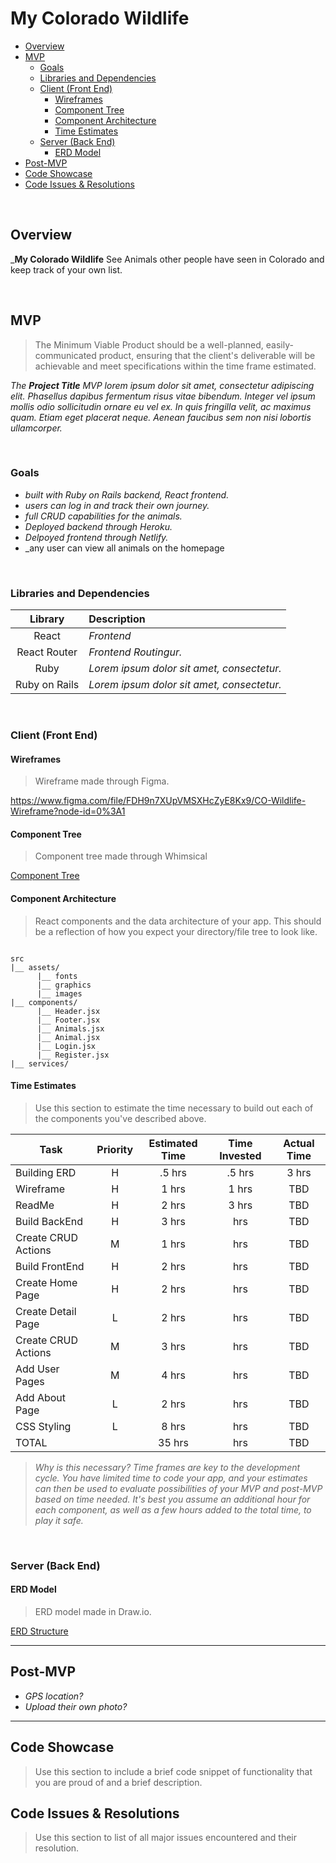 # My Colorado Wildlife


- [Overview](#overview)
- [MVP](#mvp)
  - [Goals](#goals)
  - [Libraries and Dependencies](#libraries-and-dependencies)
  - [Client (Front End)](#client-front-end)
    - [Wireframes](#wireframes)
    - [Component Tree](#component-tree)
    - [Component Architecture](#component-architecture)
    - [Time Estimates](#time-estimates)
  - [Server (Back End)](#server-back-end)
    - [ERD Model](#erd-model)
- [Post-MVP](#post-mvp)
- [Code Showcase](#code-showcase)
- [Code Issues & Resolutions](#code-issues--resolutions)

<br>

## Overview

_**My Colorado Wildlife** See Animals other people have seen in Colorado and keep track of your own list.


<br>

## MVP

> The Minimum Viable Product should be a well-planned, easily-communicated product, ensuring that the client's deliverable will be achievable and meet specifications within the time frame estimated.

_The **Project Title** MVP lorem ipsum dolor sit amet, consectetur adipiscing elit. Phasellus dapibus fermentum risus vitae bibendum. Integer vel ipsum mollis odio sollicitudin ornare eu vel ex. In quis fringilla velit, ac maximus quam. Etiam eget placerat neque. Aenean faucibus sem non nisi lobortis ullamcorper._

<br>

### Goals

- _built with Ruby on Rails backend, React frontend._
- _users can log in and track their own journey._
- _full CRUD capabilities for the animals._
- _Deployed backend through Heroku._
- _Delpoyed frontend through Netlify._
- _any user can view all animals on the homepage

<br>

### Libraries and Dependencies


|     Library      | Description                                |
| :--------------: | :----------------------------------------- |
|      React       | _Frontend_ |
|   React Router   | _Frontend Routingur._ |
|       Ruby       | _Lorem ipsum dolor sit amet, consectetur._ |
|   Ruby on Rails  | _Lorem ipsum dolor sit amet, consectetur._ |

<br>

### Client (Front End)

#### Wireframes

> Wireframe made through Figma. 

https://www.figma.com/file/FDH9n7XUpVMSXHcZyE8Kx9/CO-Wildlife-Wireframe?node-id=0%3A1



#### Component Tree

> Component tree made through Whimsical

[Component Tree](https://whimsical.com/my-co-wildlife-tree-8SuMsDCNGnSvuWHKpgBHCp)

#### Component Architecture

> React components and the data architecture of your app. This should be a reflection of how you expect your directory/file tree to look like. 

``` structure

src
|__ assets/
      |__ fonts
      |__ graphics
      |__ images      
|__ components/
      |__ Header.jsx
      |__ Footer.jsx
      |__ Animals.jsx
      |__ Animal.jsx
      |__ Login.jsx
      |__ Register.jsx
|__ services/

```

#### Time Estimates

> Use this section to estimate the time necessary to build out each of the components you've described above.

| Task                | Priority | Estimated Time | Time Invested | Actual Time |
| ------------------- | :------: | :------------: | :-----------: | :---------: |
| Building ERD        |    H     |     .5 hrs     |     .5 hrs    |    3 hrs    |
| Wireframe           |    H     |     1 hrs      |     1 hrs     |     TBD     |
| ReadMe              |    H     |     2 hrs      |     3 hrs     |     TBD     |
| Build BackEnd       |    H     |     3 hrs      |      hrs     |     TBD     |
| Create CRUD Actions |    M     |     1 hrs      |      hrs     |     TBD     |
| Build FrontEnd      |    H     |     2 hrs      |      hrs     |     TBD     |
| Create Home Page    |    H     |     2 hrs      |      hrs     |     TBD     |
| Create Detail Page  |    L     |     2 hrs      |      hrs     |     TBD     |
| Create CRUD Actions |    M     |     3 hrs      |      hrs     |     TBD     |
| Add User Pages      |    M     |     4 hrs      |      hrs     |     TBD     |
| Add About Page      |    L     |     2 hrs      |      hrs     |     TBD     |
| CSS Styling         |    L     |     8 hrs      |      hrs     |     TBD     |
| TOTAL               |          |     35 hrs     |      hrs     |     TBD     |

> _Why is this necessary? Time frames are key to the development cycle. You have limited time to code your app, and your estimates can then be used to evaluate possibilities of your MVP and post-MVP based on time needed. It's best you assume an additional hour for each component, as well as a few hours added to the total time, to play it safe._

<br>

### Server (Back End)

#### ERD Model

> ERD model made in Draw.io. 

[ERD Structure](https://drive.google.com/file/d/1P_agkvM24HLktyeh_oIhmQX-Yi_pCQlA/view?usp=sharing)
<br>

***

## Post-MVP

- _GPS location?_
- _Upload their own photo?_

***

## Code Showcase

> Use this section to include a brief code snippet of functionality that you are proud of and a brief description.

## Code Issues & Resolutions

> Use this section to list of all major issues encountered and their resolution.
